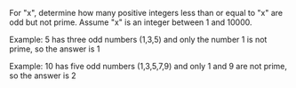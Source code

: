 For "x", determine how many positive integers less than or equal to "x" are odd but not prime. Assume "x" is an integer between 1 and 10000.

Example: 5 has three odd numbers (1,3,5) and only the number 1 is not prime, so the answer is 1

Example: 10 has five odd numbers (1,3,5,7,9) and only 1 and 9 are not prime, so the answer is 2
